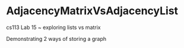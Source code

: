 # AdjacencyMatrixVsAdjacencyList
cs113 Lab 15 ~ exploring lists vs matrix

Demonstrating 2 ways of storing a graph
